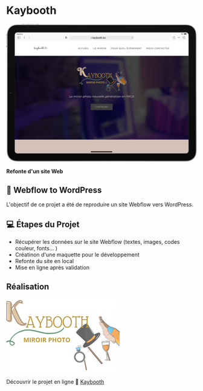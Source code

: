 # Kaybooth

![Kayboot](/img/kaybooth.png)

**Refonte d'un site Web**

## 🚸 Webflow to WordPress

L'objectif de ce projet a été de reproduire un site Webflow vers WordPress.

## 💻 Étapes du Projet

- Récupérer les données sur le site Webflow (textes, images, codes couleur, fonts... )
- Créatinon d'une maquette pour le développement
- Refonte du site en local 
- Mise en ligne après validation

## Réalisation

![Kaybooth](/img/kaybooth_logo_transparent-300x197.png)

Découvrir le projet en ligne 🔗 [Kaybooth](https://kaybooth.assoumani.pro/)
